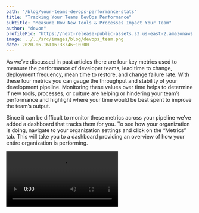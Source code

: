 ```yaml
---
path: "/blog/your-teams-devops-performance-stats"
title: "Tracking Your Teams DevOps Performance"
subtitle: "Measure How New Tools & Processes Impact Your Team"
author: "devon"
profilePic: "https://next-release-public-assets.s3.us-east-2.amazonaws.com/devon_profile_pic.png"
image: ../../src/images/blog/devops_team.png
date: 2020-06-16T16:33:46+10:00
---
```


As we’ve discussed in past articles there are four key metrics used to measure
the performance of developer teams, lead time to change, deployment frequency,
mean time to restore, and change failure rate. With these four metrics you
can gauge the throughput and stability of your development pipeline.
Monitoring these values over time helps to determine if new tools, processes,
or culture are helping or hindering your team’s performance and highlight
where your time would be best spent to improve the team’s output.

Since it can be difficult to monitor these metrics across your pipeline we’ve
added a dashboard that tracks them for you. To see how your organization is
doing, navigate to your organization settings and click on the “Metrics” tab. This
will take you to a dashboard providing an overview of how your entire
organization is performing.

<video controls>
  <source src="https://next-release-public-assets.s3.us-east-2.amazonaws.com/organization-metrics-overview.mp4" type="video/mp4">
  <source src="https://next-release-public-assets.s3.us-east-2.amazonaws.com/organization-metrics-overview.webm" type="video/webm">
  Your browser does not support the video tag.
</video>
